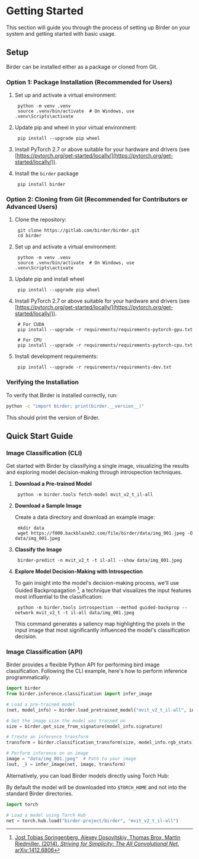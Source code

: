 # Getting Started

This section will guide you through the process of setting up Birder on your system and getting started with basic usage.

## Setup

Birder can be installed either as a package or cloned from Git.

### Option 1: Package Installation (Recommended for Users)

1. Set up and activate a virtual environment:

        python -m venv .venv
        source .venv/bin/activate  # On Windows, use .venv\Scripts\activate

1. Update pip and wheel in your virtual environment:

        pip install --upgrade pip wheel

1. Install PyTorch 2.7 or above suitable for your hardware and drivers (see [https://pytorch.org/get-started/locally/](https://pytorch.org/get-started/locally/)).

1. Install the `birder` package

        pip install birder

### Option 2: Cloning from Git (Recommended for Contributors or Advanced Users)

1. Clone the repository:

        git clone https://gitlab.com/birder/birder.git
        cd birder

1. Set up and activate a virtual environment:

        python -m venv .venv
        source .venv/bin/activate  # On Windows, use .venv\Scripts\activate

1. Update pip and install wheel

        pip install --upgrade pip wheel

1. Install PyTorch 2.7 or above suitable for your hardware and drivers (see [https://pytorch.org/get-started/locally/](https://pytorch.org/get-started/locally/)).

        # For CUDA
        pip install --upgrade -r requirements/requirements-pytorch-gpu.txt

        # For CPU
        pip install --upgrade -r requirements/requirements-pytorch-cpu.txt

1. Install development requirements:

        pip install --upgrade -r requirements/requirements-dev.txt

### Verifying the Installation

To verify that Birder is installed correctly, run:

```sh
python -c "import birder; print(birder.__version__)"
```

This should print the version of Birder.

## Quick Start Guide

### Image Classification (CLI)

Get started with Birder by classifying a single image, visualizing the results and exploring model decision-making through introspection techniques.

1. **Download a Pre-trained Model**

        python -m birder.tools fetch-model mvit_v2_t_il-all

1. **Download a Sample Image**

    Create a data directory and download an example image:

        mkdir data
        wget https://f000.backblazeb2.com/file/birder/data/img_001.jpeg -O data/img_001.jpeg

1. **Classify the Image**

        birder-predict -n mvit_v2_t -t il-all --show data/img_001.jpeg

1. **Explore Model Decision-Making with Introspection**

    To gain insight into the model's decision-making process, we'll use Guided Backpropagation [^1], a technique that visualizes the input features most influential to the classification:

        python -m birder.tools introspection --method guided-backprop --network mvit_v2_t -t il-all data/img_001.jpeg

    This command generates a saliency map highlighting the pixels in the input image that most significantly influenced the model's classification decision.

    [^1]: [Jost Tobias Springenberg, Alexey Dosovitskiy, Thomas Brox, Martin Riedmiller. (2014). *Striving for Simplicity: The All Convolutional Net*. arXiv:1412.6806](https://arxiv.org/abs/1412.6806)

### Image Classification (API)

Birder provides a flexible Python API for performing bird image classification. Following the CLI example, here's how to perform inference programmatically:

```python
import birder
from birder.inference.classification import infer_image

# Load a pre-trained model
(net, model_info) = birder.load_pretrained_model("mvit_v2_t_il-all", inference=True)

# Get the image size the model was trained on
size = birder.get_size_from_signature(model_info.signature)

# Create an inference transform
transform = birder.classification_transform(size, model_info.rgb_stats)

# Perform inference on an image
image = "data/img_001.jpeg"  # Path to your image
(out, _) = infer_image(net, image, transform)
```

Alternatively, you can load Birder models directly using Torch Hub:

By default the model will be downloaded into `$TORCH_HOME` and not into the standard Birder directories.

```python
import torch

# Load a model using Torch Hub
net = torch.hub.load("birder-project/birder", "mvit_v2_t_il-all")
```
